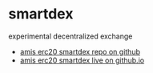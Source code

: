 # smartdex

experimental decentralized exchange

- [amis erc20 smartdex repo on github](https://github.com/amis-erc20/smartdex/)
- [amis erc20 smartdex live on github.io](https://amis-erc20.github.io/smartdex/)
